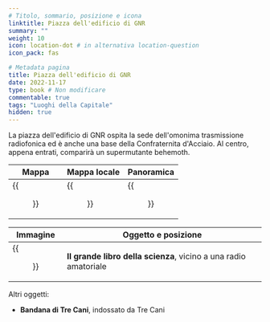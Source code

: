 ```yaml
---
# Titolo, sommario, posizione e icona
linktitle: Piazza dell'edificio di GNR
summary: ""
weight: 10
icon: location-dot # in alternativa location-question
icon_pack: fas

# Metadata pagina
title: Piazza dell'edificio di GNR
date: 2022-11-17
type: book # Non modificare
commentable: true
tags: "Luoghi della Capitale"
hidden: true
---
```




La piazza dell'edificio di GNR ospita la sede dell'omonima trasmissione radiofonica ed è anche una base della Confraternita d'Acciaio. Al centro, appena entrati, comparirà un supermutante behemoth.

| Mappa                            | Mappa locale                   | Panoramica                   |
| -------------------------------- | ------------------------------ | ---------------------------- |
| {{<figure src="fo3/GNR_Building_Plaza_loc.webp">}} | {{<figure src="fo3/GNR_building_loc_map.webp">}} | {{<figure src="fo3/GNR_Building_Plaza.webp">}} |

| Immagine                                   | Oggetto e posizione                                              |
| ------------------------------------------ | ---------------------------------------------------------------- |
| {{<figure src="fo3/BB_of_Science_GNR_building_plaza.webp">}} | **Il grande libro della scienza**, vicino a una radio amatoriale |


Altri oggetti:
- **Bandana di Tre Cani**, indossato da Tre Cani